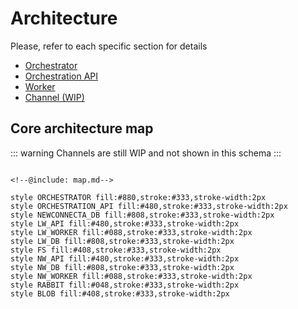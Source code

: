 # Architecture

Please, refer to each specific section for details

- [Orchestrator](./parts/orchestrator.md)
- [Orchestration API](./parts/orchestrator_api.md)
- [Worker](./parts/worker.md)
- [Channel (WIP)](./parts/channel.md)

## Core architecture map

::: warning
Channels are still WIP and not shown in this schema
:::

```mermaid

<!--@include: map.md-->

style ORCHESTRATOR fill:#880,stroke:#333,stroke-width:2px
style ORCHESTRATION_API fill:#480,stroke:#333,stroke-width:2px
style NEWCONNECTA_DB fill:#808,stroke:#333,stroke-width:2px
style LW_API fill:#480,stroke:#333,stroke-width:2px
style LW_WORKER fill:#088,stroke:#333,stroke-width:2px
style LW_DB fill:#808,stroke:#333,stroke-width:2px
style FS fill:#408,stroke:#333,stroke-width:2px
style NW_API fill:#480,stroke:#333,stroke-width:2px
style NW_DB fill:#808,stroke:#333,stroke-width:2px
style NW_WORKER fill:#088,stroke:#333,stroke-width:2px
style RABBIT fill:#048,stroke:#333,stroke-width:2px
style BLOB fill:#408,stroke:#333,stroke-width:2px

```
